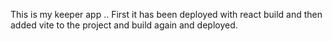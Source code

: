 This is my keeper app ..
First it has been deployed with react build and then added vite to the project and build again and deployed.
